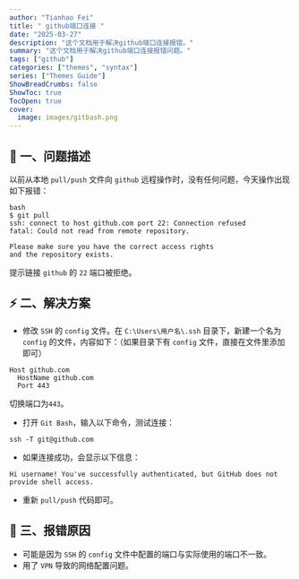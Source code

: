 ```yaml
---
author: "Tianhao Fei"
title: " github端口连接 "
date: "2025-03-27"
description: "这个文档用于解决github端口连接报错。"
summary: "这个文档用于解决github端口连接报错问题。"
tags: ["github"]
categories: ["themes", "syntax"]
series: ["Themes Guide"]
ShowBreadCrumbs: false
ShowToc: true
TocOpen: true
cover:
  image: images/gitbash.png
---
```


## :rocket: 一、问题描述
 以前从本地 `pull/push` 文件向 `github` 远程操作时，没有任何问题，今天操作出现如下报错：
```
bash
$ git pull
ssh: connect to host github.com port 22: Connection refused
fatal: Could not read from remote repository.
​
Please make sure you have the correct access rights
and the repository exists.
```
提示链接 `github` 的 `22` 端口被拒绝。

## :zap: 二、解决方案
  - 修改 `SSH` 的 `config` 文件。在 `C:\Users\用户名\.ssh` 目录下，新建一个名为 `config` 的文件，内容如下：（如果目录下有 `config` 文件，直接在文件里添加即可）
```
Host github.com
  HostName github.com
  Port 443
```
切换端口为`443`。
  - 打开 `Git Bash`，输入以下命令，测试连接：
```
ssh -T git@github.com
```
  - 如果连接成功，会显示以下信息：
```
Hi username! You've successfully authenticated, but GitHub does not provide shell access.
```
  - 重新 `pull/push` 代码即可。

## :dart: 三、报错原因
  - 可能是因为 `SSH` 的 `config` 文件中配置的端口与实际使用的端口不一致。
  - 用了 `VPN` 导致的网络配置问题。